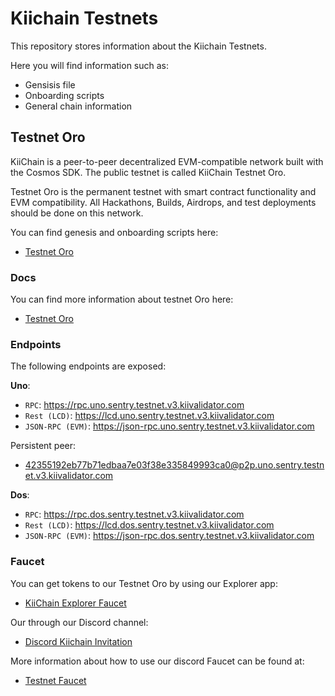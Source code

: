 # Kiichain Testnets

This repository stores information about the Kiichain Testnets.

Here you will find information such as:

- Gensisis file
- Onboarding scripts
- General chain information

## Testnet Oro

KiiChain is a peer-to-peer decentralized EVM-compatible network built with the Cosmos SDK. The public testnet is called KiiChain Testnet Oro.

Testnet Oro is the permanent testnet with smart contract functionality and EVM compatibility. All Hackathons, Builds, Airdrops, and test deployments should be done on this network.

You can find genesis and onboarding scripts here:

- [Testnet Oro](./testnet_oro/)

### Docs

You can find more information about testnet Oro here:

- [Testnet Oro](https://docs.kiiglobal.io/docs/build-on-kiichain/testnet-oro)

### Endpoints

The following endpoints are exposed:

**Uno**:

- `RPC`: https://rpc.uno.sentry.testnet.v3.kiivalidator.com
- `Rest (LCD)`: https://lcd.uno.sentry.testnet.v3.kiivalidator.com
- `JSON-RPC (EVM)`: https://json-rpc.uno.sentry.testnet.v3.kiivalidator.com

Persistent peer:

- 42355192eb77b71edbaa7e03f38e335849993ca0@p2p.uno.sentry.testnet.v3.kiivalidator.com

**Dos**:

- `RPC`: https://rpc.dos.sentry.testnet.v3.kiivalidator.com
- `Rest (LCD)`: https://lcd.dos.sentry.testnet.v3.kiivalidator.com
- `JSON-RPC (EVM)`: https://json-rpc.dos.sentry.testnet.v3.kiivalidator.com

### Faucet

You can get tokens to our Testnet Oro by using our Explorer app:

- [KiiChain Explorer Faucet](https://app.kiichain.io/wallet/accounts)

Our through our Discord channel:

- [Discord Kiichain Invitation](https://discord.com/invite/kiichain)

More information about how to use our discord Faucet can be found at:

- [Testnet Faucet](https://docs.kiiglobal.io/docs/build-on-kiichain/developer-tools/testnet-faucet)
